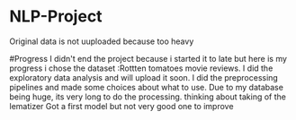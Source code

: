 # NLP-Project
Original data is not uuploaded because too heavy

#Progress
I didn't end the project because i started it to late but here is my progress
i chose the dataset :Rottten tomatoes movie reviews. I did the exploratory data analysis and will upload it soon.
I did the preprocessing pipelines and made some choices about what to use. Due to my database being huge, its very long to do the processing. thinking about taking of the lematizer
Got a first model but not very good one to improve
